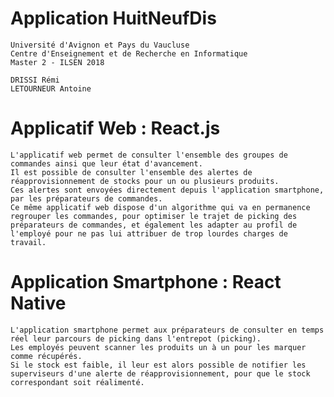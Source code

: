# Application HuitNeufDis

	Université d'Avignon et Pays du Vaucluse
	Centre d'Enseignement et de Recherche en Informatique
	Master 2 - ILSEN 2018

	DRISSI Rémi
	LETOURNEUR Antoine

# Applicatif Web : React.js

	L'applicatif web permet de consulter l'ensemble des groupes de commandes ainsi que leur état d'avancement.
	Il est possible de consulter l'ensemble des alertes de réapprovisionnement de stocks pour un ou plusieurs produits.
	Ces alertes sont envoyées directement depuis l'application smartphone, par les préparateurs de commandes.
	Ce même applicatif web dispose d'un algorithme qui va en permanence regrouper les commandes, pour optimiser le trajet de picking des préparateurs de commandes, et également les adapter au profil de l'employé pour ne pas lui attribuer de trop lourdes charges de travail.

# Application Smartphone : React Native

	L'application smartphone permet aux préparateurs de consulter en temps réel leur parcours de picking dans l'entrepot (picking).
	Les employés peuvent scanner les produits un à un pour les marquer comme récupérés.
	Si le stock est faible, il leur est alors possible de notifier les superviseurs d'une alerte de réapprovisionnement, pour que le stock correspondant soit réalimenté.
